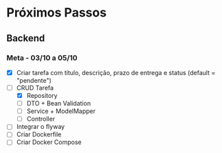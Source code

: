 # Próximos Passos

## Backend
### Meta - 03/10 a 05/10
- [x] Criar tarefa com título, descrição, prazo de entrega e status (default = "pendente")
- [ ] CRUD Tarefa
    - [x] Repository
    - [ ] DTO + Bean Validation
    - [ ] Service + ModelMapper
    - [ ] Controller
- [ ] Integrar o flyway
- [ ] Criar Dockerfile
- [ ] Criar Docker Compose